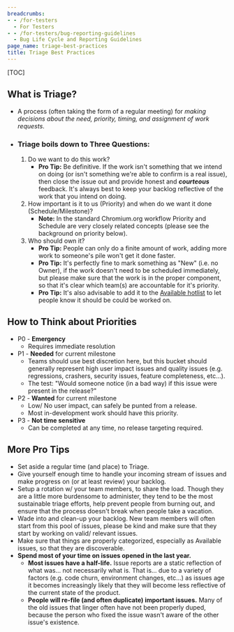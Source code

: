 ```yaml
---
breadcrumbs:
- - /for-testers
  - For Testers
- - /for-testers/bug-reporting-guidelines
  - Bug Life Cycle and Reporting Guidelines
page_name: triage-best-practices
title: Triage Best Practices
---
```


[TOC]

## **What is Triage?**

*   A process (often taking the form of a regular meeting) for *making
            decisions about the need, priority, timing, and assignment of work
            requests*.

*   ### Triage boils down to Three Questions:

    1.  Do we want to do this work?
        *   **Pro Tip:** Be definitive. If the work isn't something that
                    we intend on doing (or isn't something we're able to confirm
                    is a real issue), then close the issue out and provide
                    honest and ***courteous*** feedback. It's always best to
                    keep your backlog reflective of the work that you intend on
                    doing.
    2.  How important is it to us (Priority) and when do we want it done
                (Schedule/Milestone)?
        *   **Note:** In the standard Chromium.org workflow Priority and
                    Schedule are very closely related concepts (please see the
                    background on priority below).
    3.  Who should own it?
        *   **Pro Tip:** People can only do a finite amount of work,
                    adding more work to someone's pile won't get it done faster.
        *   **Pro Tip:** It's perfectly fine to mark something as
                    "New" (i.e. no Owner), if the work doesn't need
                    to be scheduled immediately, but please make sure that the
                    work is in the proper component, so that it's clear which
                    team(s) are accountable for it's priority.
        *   **Pro Tip:** It's also advisable to add it to the
                    [Available hotlist](https://issues.chromium.org/hotlists/5438642)
                    to let people know it should be could be worked on.

## How to Think about Priorities

*   P0 - **Emergency**
    *   Requires immediate resolution
*   P1 - **Needed** for current milestone
    *   Teams should use best discretion here, but this bucket should
                generally represent high user impact issues and quality issues
                (e.g. regressions, crashers, security issues, feature
                completeness, etc...).
    *   The test: "Would someone notice (in a bad way) if this issue
                were present in the release?"
*   P2 - **Wanted** for current milestone
    *   Low/ No user impact, can safely be punted from a release.
    *   Most in-development work should have this priority.
*   P3 - **Not time sensitive**
    *   Can be completed at any time, no release targeting required.

## More Pro Tips

*   Set aside a regular time (and place) to Triage.
*   Give yourself enough time to handle your incoming stream of issues
            and make progress on (or at least review) your backlog.
*   Setup a rotation w/ your team members, to share the load. Though
            they are a little more burdensome to administer, they tend to be the
            most sustainable triage efforts, help prevent people from burning
            out, and ensure that the process doesn't break when people take a
            vacation.
*   Wade into and clean-up your backlog. New team members will often
            start from this pool of issues, please be kind and make sure that
            they start by working on valid/ relevant issues.
*   Make sure that things are properly categorized, especially as
            Available issues, so that they are discoverable.
*   **Spend most of your time on issues opened in the last year.**
    *   **Most issues have a half-life.** Issue reports are a static
                reflection of what was... not necessarily what is. That is...
                due to a variety of factors (e.g. code churn, environment
                changes, etc...) as issues age it becomes increasingly likely
                that they will become less reflective of the current state of
                the product.
    *   **People will re-file (and often duplicate) important issues.**
                Many of the old issues that linger often have not been properly
                duped, because the person who fixed the issue wasn't aware of
                the other issue's existence.
